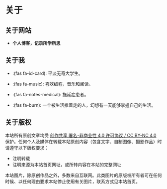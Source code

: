 # 关于


## 关于网站

- **个人博客，记录所学所思**

## 关于我

- :(fas fa-id-card): 平淡无奇大学生。

- :(fas fa-music): 喜欢编程，音乐和阅读。

- :(fas fa-notes-medical): 拖延症患者。

- :(fas fa-burn): 一个被生活推着走的人，幻想有一天能够掌握自己的生活。

## 关于版权

本站所有原创文章均受 [创作共享 署名-非商业性 4.0 许可协议 / CC BY-NC 4.0](https://creativecommons.org/licenses/by-nc/4.0/) 保护。任何个人及媒体在转载本站原创内容（包含文字、自制图像、摄影作品）时请遵守以下版权要求：

- 注明转载
- 注明来源为本站首页网址，或所转内容在本站的完整网址

本站图片，除原创作品之外，多数来自互联网。此类图片的原版权所有者可在任何时候、以任何理由要求本站停止使用有关图片，联系方式见本站首页。


